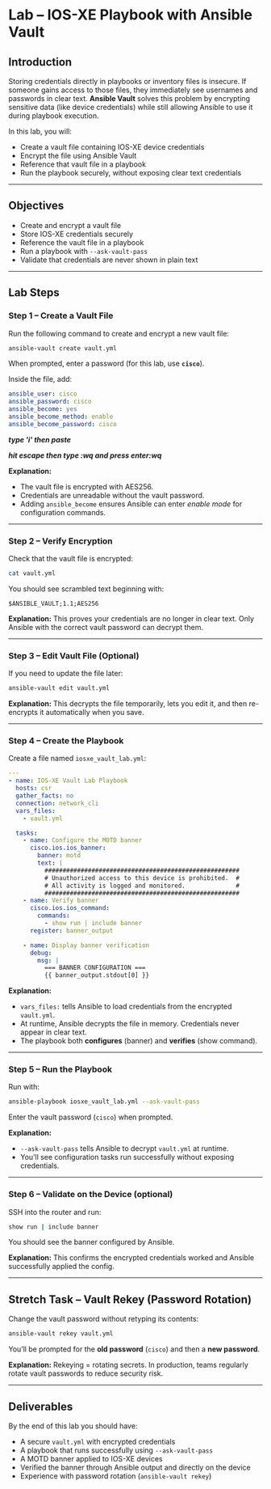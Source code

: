 

# Lab – IOS-XE Playbook with Ansible Vault

## Introduction

Storing credentials directly in playbooks or inventory files is insecure. If someone gains access to those files, they immediately see usernames and passwords in clear text. **Ansible Vault** solves this problem by encrypting sensitive data (like device credentials) while still allowing Ansible to use it during playbook execution.

In this lab, you will:

* Create a vault file containing IOS-XE device credentials
* Encrypt the file using Ansible Vault
* Reference that vault file in a playbook
* Run the playbook securely, without exposing clear text credentials

---

## Objectives

* Create and encrypt a vault file
* Store IOS-XE credentials securely
* Reference the vault file in a playbook
* Run a playbook with `--ask-vault-pass`
* Validate that credentials are never shown in plain text

---

## Lab Steps

### Step 1 – Create a Vault File

Run the following command to create and encrypt a new vault file:

```bash
ansible-vault create vault.yml
```

When prompted, enter a password (for this lab, use **`cisco`**).

Inside the file, add:

```yaml
ansible_user: cisco
ansible_password: cisco
ansible_become: yes
ansible_become_method: enable
ansible_become_password: cisco
```


***type 'i' then paste***

***hit escape then type :wq and press enter:wq***

**Explanation:**

* The vault file is encrypted with AES256.
* Credentials are unreadable without the vault password.
* Adding `ansible_become` ensures Ansible can enter *enable mode* for configuration commands.

---

### Step 2 – Verify Encryption

Check that the vault file is encrypted:

```bash
cat vault.yml
```

You should see scrambled text beginning with:

```
$ANSIBLE_VAULT;1.1;AES256
```

**Explanation:**
This proves your credentials are no longer in clear text. Only Ansible with the correct vault password can decrypt them.

---

### Step 3 – Edit Vault File (Optional)

If you need to update the file later:

```bash
ansible-vault edit vault.yml
```

**Explanation:**
This decrypts the file temporarily, lets you edit it, and then re-encrypts it automatically when you save.

---

### Step 4 – Create the Playbook

Create a file named `iosxe_vault_lab.yml`:

```yaml
---
- name: IOS-XE Vault Lab Playbook
  hosts: csr
  gather_facts: no
  connection: network_cli
  vars_files:
    - vault.yml

  tasks:
    - name: Configure the MOTD banner
      cisco.ios.ios_banner:
        banner: motd
        text: |
          ######################################################
          # Unauthorized access to this device is prohibited.  #
          # All activity is logged and monitored.              #
          ######################################################
    - name: Verify banner
      cisco.ios.ios_command:
        commands:
          - show run | include banner
      register: banner_output

    - name: Display banner verification
      debug:
        msg: |
          === BANNER CONFIGURATION ===
          {{ banner_output.stdout[0] }}
```

**Explanation:**

* `vars_files:` tells Ansible to load credentials from the encrypted `vault.yml`.
* At runtime, Ansible decrypts the file in memory. Credentials never appear in clear text.
* The playbook both **configures** (banner) and **verifies** (show command).

---

### Step 5 – Run the Playbook

Run with:

```bash
ansible-playbook iosxe_vault_lab.yml --ask-vault-pass
```

Enter the vault password (`cisco`) when prompted.

**Explanation:**

* `--ask-vault-pass` tells Ansible to decrypt `vault.yml` at runtime.
* You’ll see configuration tasks run successfully without exposing credentials.

---

### Step 6 – Validate on the Device (optional)

SSH into the router and run:

```bash
show run | include banner
```

You should see the banner configured by Ansible.

**Explanation:**
This confirms the encrypted credentials worked and Ansible successfully applied the config.

---

## Stretch Task – Vault Rekey (Password Rotation)

Change the vault password without retyping its contents:

```bash
ansible-vault rekey vault.yml
```

You’ll be prompted for the **old password** (`cisco`) and then a **new password**.

**Explanation:**
Rekeying = rotating secrets. In production, teams regularly rotate vault passwords to reduce security risk.

---

## Deliverables

By the end of this lab you should have:

* A secure `vault.yml` with encrypted credentials
* A playbook that runs successfully using `--ask-vault-pass`
* A MOTD banner applied to IOS-XE devices
* Verified the banner through Ansible output and directly on the device
* Experience with password rotation (`ansible-vault rekey`)

